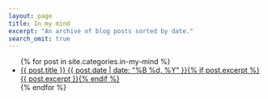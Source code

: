 ```yaml
---
layout: page
title: In my mind
excerpt: "An archive of blog posts sorted by date."
search_omit: true
---
```


<ul class="post-list">
{% for post in site.categories.in-my-mind %}
  <li><article><a href="{{ site.url }}{{ post.url }}">{{ post.title }} <span class="entry-date"><time datetime="{{ post.date | date_to_xmlschema }}">{{ post.date | date: "%B %d, %Y" }}</time></span>{% if post.excerpt %} <span class="excerpt">{{ post.excerpt }}</span>{% endif %}</a></article></li>
{% endfor %}
</ul>
